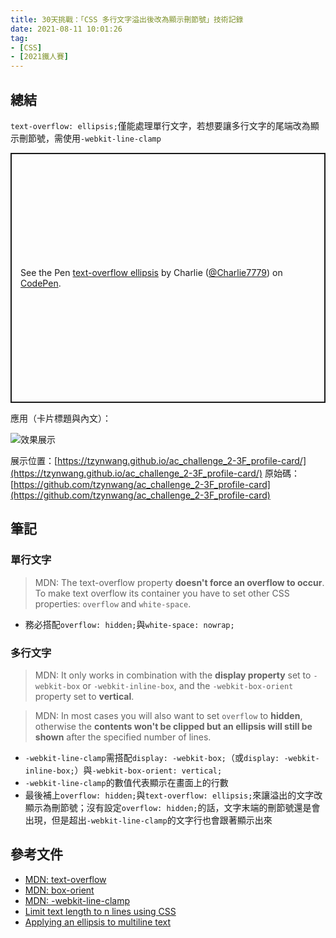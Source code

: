 ```yaml
---
title: 30天挑戰：「CSS 多行文字溢出後改為顯示刪節號」技術記錄
date: 2021-08-11 10:01:26
tag:
- [CSS]
- [2021鐵人賽]
---
```


## 總結

`text-overflow: ellipsis;`僅能處理單行文字，若想要讓多行文字的尾端改為顯示刪節號，需使用`-webkit-line-clamp`

<p class="codepen" data-height="400" data-theme-id="dark" data-default-tab="css,result" data-slug-hash="poPGJPx" data-user="Charlie7779" style="height: 400px; box-sizing: border-box; display: flex; align-items: center; justify-content: center; border: 2px solid; margin: 1em 0; padding: 1em;">
  <span>See the Pen <a href="https://codepen.io/Charlie7779/pen/poPGJPx">
  text-overflow ellipsis</a> by Charlie (<a href="https://codepen.io/Charlie7779">@Charlie7779</a>)
  on <a href="https://codepen.io">CodePen</a>.</span>
</p>
<script async src="https://cpwebassets.codepen.io/assets/embed/ei.js"></script>

應用（卡片標題與內文）：

![效果展示](/2021/ithome2021-4-text-overflow-ellipsis/demo.gif)

展示位置：[https://tzynwang.github.io/ac_challenge_2-3F_profile-card/](https://tzynwang.github.io/ac_challenge_2-3F_profile-card/)
原始碼：[https://github.com/tzynwang/ac_challenge_2-3F_profile-card](https://github.com/tzynwang/ac_challenge_2-3F_profile-card)

## 筆記

### 單行文字

> MDN: The text-overflow property **doesn't force an overflow to occur**. To make text overflow its container you have to set other CSS properties: `overflow` and `white-space`.

- 務必搭配`overflow: hidden;`與`white-space: nowrap;`

### 多行文字

> MDN: It only works in combination with the **display property** set to `-webkit-box` or `-webkit-inline-box`, and the `-webkit-box-orient` property set to **vertical**.

> MDN: In most cases you will also want to set `overflow` to **hidden**, otherwise the **contents won't be clipped but an ellipsis will still be shown** after the specified number of lines.

- `-webkit-line-clamp`需搭配`display: -webkit-box;`（或`display: -webkit-inline-box;`）與`-webkit-box-orient: vertical;`
- `-webkit-line-clamp`的數值代表顯示在畫面上的行數
- 最後補上`overflow: hidden;`與`text-overflow: ellipsis;`來讓溢出的文字改顯示為刪節號；沒有設定`overflow: hidden;`的話，文字末端的刪節號還是會出現，但是超出`-webkit-line-clamp`的文字行也會跟著顯示出來

## 參考文件

- [MDN: text-overflow](https://developer.mozilla.org/en-US/docs/Web/CSS/text-overflow)
- [MDN: box-orient](https://developer.mozilla.org/en-US/docs/Web/CSS/box-orient)
- [MDN: -webkit-line-clamp](https://developer.mozilla.org/en-US/docs/Web/CSS/-webkit-line-clamp)
- [Limit text length to n lines using CSS](https://stackoverflow.com/questions/3922739/limit-text-length-to-n-lines-using-css)
- [Applying an ellipsis to multiline text](https://stackoverflow.com/questions/33058004/applying-an-ellipsis-to-multiline-text/41137262)
